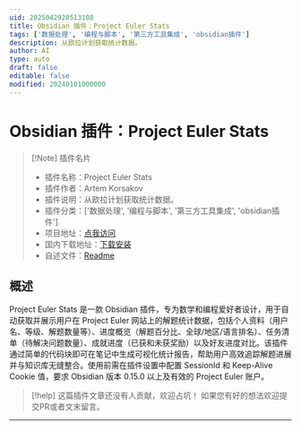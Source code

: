 ```yaml
---
uid: 2025042920513108
title: Obsidian 插件：Project Euler Stats
tags: ['数据处理', '编程与脚本', '第三方工具集成', 'obsidian插件']
description: 从欧拉计划获取统计数据。
author: AI
type: auto
draft: false
editable: false
modified: 20240101000000
---
```


# Obsidian 插件：Project Euler Stats

> [!Note] 插件名片
> - 插件名称：Project Euler Stats
> - 插件作者：Artem Korsakov
> - 插件说明：从欧拉计划获取统计数据。
> - 插件分类：['数据处理', '编程与脚本', '第三方工具集成', 'obsidian插件']
> - 项目地址：[点我访问](https://github.com/artemkorsakov/project-euler-stats)
> - 国内下载地址：[下载安装](https://pkmer.cn/products/plugin/pluginMarket/?project-euler-stats)
> - 自述文件：[Readme](https://ghproxy.net/https://raw.githubusercontent.com/artemkorsakov/project-euler-stats/main/README.md)



## 概述

Project Euler Stats 是一款 Obsidian 插件，专为数学和编程爱好者设计，用于自动获取并展示用户在 Project Euler 网站上的解题统计数据，包括个人资料（用户名、等级、解题数量等）、进度概览（解题百分比、全球/地区/语言排名）、任务清单（待解决问题数量）、成就进度（已获和未获奖励）以及好友进度对比。该插件通过简单的代码块即可在笔记中生成可视化统计报告，帮助用户高效追踪解题进展并与知识库无缝整合。使用前需在插件设置中配置 SessionId 和 Keep-Alive Cookie 值，要求 Obsidian 版本 0.15.0 以上及有效的 Project Euler 账户。


> [!help] 
> 这篇插件文章还没有人贡献，欢迎占坑！
> 如果您有好的想法欢迎提交PR或者文末留言。
> 

---



